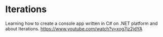 # Iterations
Learning how to create a console app written in C# on .NET platform and about Iterations. 
https://www.youtube.com/watch?v=xog7jz2jdYA
